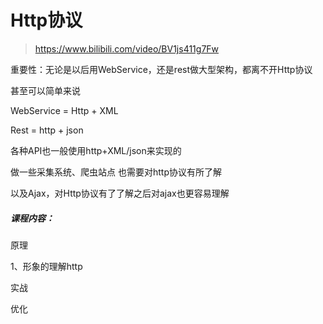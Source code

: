 # Http协议

>
>
>https://www.bilibili.com/video/BV1js411g7Fw
>
>

重要性：无论是以后用WebService，还是rest做大型架构，都离不开Http协议

甚至可以简单来说

WebService = Http + XML

Rest = http + json

各种API也一般使用http+XML/json来实现的

做一些采集系统、爬虫站点 也需要对http协议有所了解

以及Ajax，对Http协议有了了解之后对ajax也更容易理解



##### 课程内容：

原理

1、形象的理解http



实战



优化





